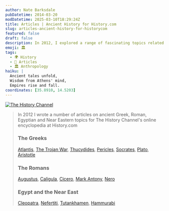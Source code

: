 ```yaml
---
author: Nate Barksdale
pubDatetime: 2014-03-20
modDatetime: 2025-03-10T18:29:24Z
title: Articles | Ancient History for History.com
slug: articles-ancient-history-for-historycom
featured: false
draft: false
description: In 2012, I explored a range of fascinating topics related to ancient civilizations, covering the Greeks, Romans, Egyptians, and Near Eastern cultures. Each piece provides insight into their rich histories and lasting legacies.
emoji: 🏛️
tags:
  - 🌍 History
  - 📖 Articles
  - 🏛️ Anthropology
haiku: |
  Ancient tales unfold,  
  Wisdom from Athens' mind,  
  Empires rise and fall.
coordinates: [35.8910, 14.5203]
---
```


[![The History Channel](https://www.natebarksdale.com/wp-content/uploads/2014/03/history-log.png)](http://www.history.com/topics)

> In 2012 I wrote a number of articles on ancient Greek, Roman, Egyptian and Near Eastern topics for The History Channel's online encyclopedia at History.com
>
> ### The Greeks
>
> [Atlantis](http://www.history.com/topics/atlantis), [The Trojan War](http://www.history.com/topics/ancient-history/trojan-war), [Thucydides](http://www.history.com/topics/ancient-history/thucydides), [Pericles](http://www.history.com/topics/ancient-history/pericles), [Socrates](http://www.history.com/topics/ancient-history/socrates), [Plato](http://www.history.com/topics/ancient-history/plato), [Aristotle](http://www.history.com/topics/ancient-history/aristotle)
>
> ### The Romans
>
> [Augustus](http://www.history.com/topics/ancient-history/emperor-augustus), [Caligula](http://www.history.com/topics/ancient-history/caligula), [Cicero](http://www.history.com/topics/ancient-history/marcus-tullius-cicero), [Mark Antony](http://www.history.com/topics/ancient-history/mark-antony), [Nero](http://www.history.com/topics/ancient-history/nero)
>
> ### Egypt and the Near East
>
> [Cleopatra](http://www.history.com/topics/ancient-history/cleopatra), [Nefertiti](http://www.history.com/topics/ancient-history/nefertiti), [Tutankhamen](http://www.history.com/topics/ancient-history/tutankhamen), [Hammurabi](http://www.history.com/topics/ancient-history/hammurabi)
